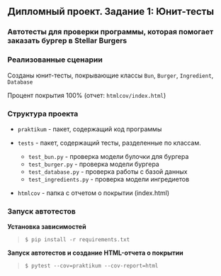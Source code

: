 ## Дипломный проект. Задание 1: Юнит-тесты

### Автотесты для проверки программы, которая помогает заказать бургер в Stellar Burgers

### Реализованные сценарии

Созданы юнит-тесты, покрывающие классы `Bun`, `Burger`, `Ingredient`, `Database`

Процент покрытия 100% (отчет: `htmlcov/index.html`)

### Структура проекта

- `praktikum` - пакет, содержащий код программы
- `tests` - пакет, содержащий тесты, разделенные по классам. 

  - `test_bun.py` - проверка модели булочки для бургера
  - `test_burger.py` - проверка модели бургера
  - `test_database.py` - проверка работы с базой данных
  - `test_ingredients.py` - проверка модели ингредиетов

- `htmlcov` - папка с отчетом о покрытии (index.html)

### Запуск автотестов

**Установка зависимостей**

> `$ pip install -r requirements.txt`

**Запуск автотестов и создание HTML-отчета о покрытии**

>  `$ pytest --cov=praktikum --cov-report=html`
